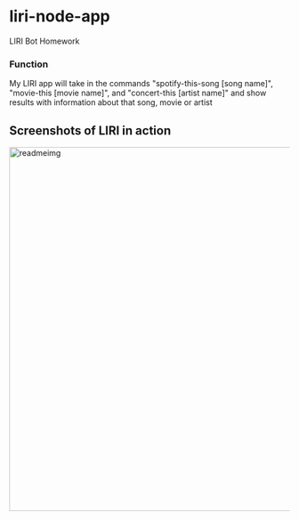 # liri-node-app
LIRI Bot Homework

### **Function**
My LIRI app will take in the commands "spotify-this-song [song name]", "movie-this [movie name]", and "concert-this [artist name]" and show results with information about that song, movie or artist

## Screenshots of LIRI in action
<img width="654" alt="readmeimg" src="https://user-images.githubusercontent.com/46848995/66263196-6f082100-e7a3-11e9-87eb-10b5b0ff3efb.png">
